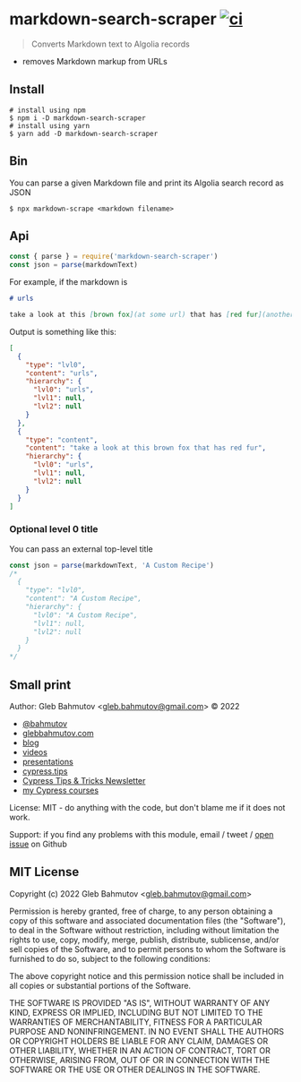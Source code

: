 # markdown-search-scraper [![ci](https://github.com/bahmutov/markdown-search-scraper/actions/workflows/ci.yml/badge.svg?branch=main)](https://github.com/bahmutov/markdown-search-scraper/actions/workflows/ci.yml)

> Converts Markdown text to Algolia records

- removes Markdown markup from URLs

## Install

```
# install using npm
$ npm i -D markdown-search-scraper
# install using yarn
$ yarn add -D markdown-search-scraper
```

## Bin

You can parse a given Markdown file and print its Algolia search record as JSON

```
$ npx markdown-scrape <markdown filename>
```

## Api

```js
const { parse } = require('markdown-search-scraper')
const json = parse(markdownText)
```

For example, if the markdown is

```md
# urls

take a look at this [brown fox](at some url) that has [red fur](another url)
```

Output is something like this:

```json
[
  {
    "type": "lvl0",
    "content": "urls",
    "hierarchy": {
      "lvl0": "urls",
      "lvl1": null,
      "lvl2": null
    }
  },
  {
    "type": "content",
    "content": "take a look at this brown fox that has red fur",
    "hierarchy": {
      "lvl0": "urls",
      "lvl1": null,
      "lvl2": null
    }
  }
]
```

### Optional level 0 title

You can pass an external top-level title

```js
const json = parse(markdownText, 'A Custom Recipe')
/*
  {
    "type": "lvl0",
    "content": "A Custom Recipe",
    "hierarchy": {
      "lvl0": "A Custom Recipe",
      "lvl1": null,
      "lvl2": null
    }
  }
*/
```

## Small print

Author: Gleb Bahmutov &lt;gleb.bahmutov@gmail.com&gt; &copy; 2022

- [@bahmutov](https://twitter.com/bahmutov)
- [glebbahmutov.com](https://glebbahmutov.com)
- [blog](https://glebbahmutov.com/blog)
- [videos](https://www.youtube.com/glebbahmutov)
- [presentations](https://slides.com/bahmutov)
- [cypress.tips](https://cypress.tips)
- [Cypress Tips & Tricks Newsletter](https://cypresstips.substack.com/)
- [my Cypress courses](https://cypress.tips/courses)

License: MIT - do anything with the code, but don't blame me if it does not work.

Support: if you find any problems with this module, email / tweet /
[open issue](https://github.com/bahmutov/markdown-search-scraper/issues) on Github

## MIT License

Copyright (c) 2022 Gleb Bahmutov &lt;gleb.bahmutov@gmail.com&gt;

Permission is hereby granted, free of charge, to any person
obtaining a copy of this software and associated documentation
files (the "Software"), to deal in the Software without
restriction, including without limitation the rights to use,
copy, modify, merge, publish, distribute, sublicense, and/or sell
copies of the Software, and to permit persons to whom the
Software is furnished to do so, subject to the following
conditions:

The above copyright notice and this permission notice shall be
included in all copies or substantial portions of the Software.

THE SOFTWARE IS PROVIDED "AS IS", WITHOUT WARRANTY OF ANY KIND,
EXPRESS OR IMPLIED, INCLUDING BUT NOT LIMITED TO THE WARRANTIES
OF MERCHANTABILITY, FITNESS FOR A PARTICULAR PURPOSE AND
NONINFRINGEMENT. IN NO EVENT SHALL THE AUTHORS OR COPYRIGHT
HOLDERS BE LIABLE FOR ANY CLAIM, DAMAGES OR OTHER LIABILITY,
WHETHER IN AN ACTION OF CONTRACT, TORT OR OTHERWISE, ARISING
FROM, OUT OF OR IN CONNECTION WITH THE SOFTWARE OR THE USE OR
OTHER DEALINGS IN THE SOFTWARE.
